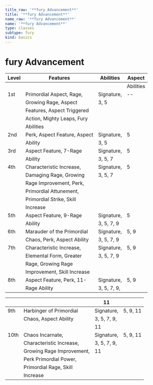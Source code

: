```yaml
---
title_raw: '**fury Advancement**'
title: '**fury Advancement**'
name_raw: '**fury Advancement**'
name: '**fury Advancement**'
type: classes
subtype: fury
kind: basics
---
```


# **fury Advancement**

| Level | Features                     | Abilities   | Aspect    |
| ----- | ---------------------------- | ----------- | --------- |
|       |                              |             | Abilities |
| 1st   | Primordial Aspect, Rage,     | Signature,  | --        |
|       | Growing Rage, Aspect         | 3, 5        |           |
|       | Features, Aspect Triggered   |             |           |
|       | Action, Mighty Leaps, Fury   |             |           |
|       | Abilities                    |             |           |
| 2nd   | Perk, Aspect Feature, Aspect | Signature,  | 5         |
|       | Ability                      | 3, 5        |           |
| 3rd   | Aspect Feature, 7-Rage       | Signature,  | 5         |
|       | Ability                      | 3, 5, 7     |           |
| 4th   | Characteristic Increase,     | Signature,  | 5         |
|       | Damaging Rage, Growing       | 3, 5, 7     |           |
|       | Rage Improvement, Perk,      |             |           |
|       | Primordial Attunement,       |             |           |
|       | Primordial Strike, Skill     |             |           |
|       | Increase                     |             |           |
| 5th   | Aspect Feature, 9-Rage       | Signature,  | 5         |
|       | Ability                      | 3, 5, 7, 9  |           |
| 6th   | Marauder of the Primordial   | Signature,  | 5, 9      |
|       | Chaos, Perk, Aspect Ability  | 3, 5, 7, 9  |           |
| 7th   | Characteristic Increase,     | Signature,  | 5, 9      |
|       | Elemental Form, Greater      | 3, 5, 7, 9  |           |
|       | Rage, Growing Rage           |             |           |
|       | Improvement, Skill Increase  |             |           |
| 8th   | Aspect Feature, Perk, 11-    | Signature,  | 5, 9      |
|       | Rage Ability                 | 3, 5, 7, 9, |           |

|      |                           | 11          |          |
| ---- | ------------------------- | ----------- | -------- |
| 9th  | Harbinger of Primordial   | Signature,  | 5, 9, 11 |
|      | Chaos, Aspect Ability     | 3, 5, 7, 9, |          |
|      |                           | 11          |          |
| 10th | Chaos Incarnate,          | Signature,  | 5, 9, 11 |
|      | Characteristic Increase,  | 3, 5, 7, 9, |          |
|      | Growing Rage Improvement, | 11          |          |
|      | Perk Primordial Power,    |             |          |
|      | Primordial Rage, Skill    |             |          |
|      | Increase                  |             |          |
